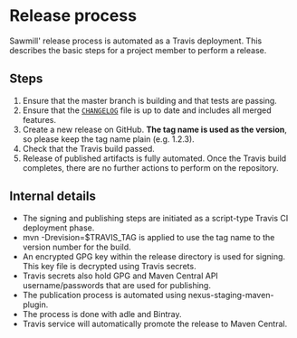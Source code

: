 # Release process

Sawmill' release process is automated as a Travis deployment. This describes the basic steps for a project member to perform a release.

## Steps

1. Ensure that the master branch is building and that tests are passing.
1. Ensure that the [`CHANGELOG`](CHANGELOG.md) file is up to date and includes all merged features.
1. Create a new release on GitHub. **The tag name is used as the version**, so please keep the tag name plain (e.g. 1.2.3).
1. Check that the Travis build passed.
1. Release of published artifacts is fully automated. Once the Travis build completes, there are no further actions to perform on the repository.

## Internal details

* The signing and publishing steps are initiated as a script-type Travis CI deployment phase.
* mvn -Drevision=$TRAVIS_TAG is applied to use the tag name to the version number for the build.
* An encrypted GPG key within the release directory is used for signing. This key file is decrypted using Travis secrets.
* Travis secrets also hold GPG and Maven Central API username/passwords that are used for publishing.
* The publication process is automated using nexus-staging-maven-plugin.
* The process is done with adle and Bintray.
* Travis service will automatically promote the release to Maven Central.
